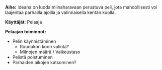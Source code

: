 <b>Aihe:</b> Ideana on luoda miinaharavaan perustuva peli, jota mahdollisesti voi laajentaa parhailla ajoilla ja valinnaisella kentän koolla.

<b>Käyttäjät:</b> Pelaaja

<b>Pelaajan toiminnot:</b> 
  - Pelin käynnistäminen
    - Ruudukon koon valinta?
    - Miinojen määrä / Vaikeustaso
  - Pelistä poistuminen
  - Parhaiden aikojen katsominen?
